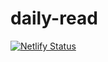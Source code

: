 # daily-read

[![Netlify Status](https://api.netlify.com/api/v1/badges/e8faf140-f389-4dba-9215-123903fded4f/deploy-status)](https://app.netlify.com/sites/dailyread/deploys)
